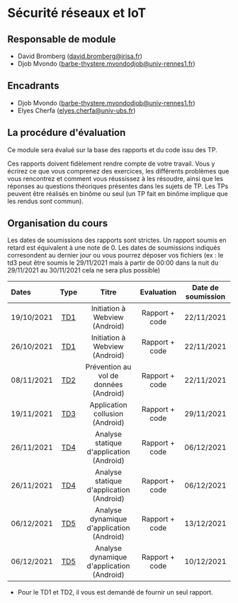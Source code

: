 # Sécurité réseaux et IoT

## Responsable de module

- David Bromberg (david.bromberg@irisa.fr)
- Djob Mvondo (barbe-thystere.mvondodjob@univ-rennes1.fr)

## Encadrants

- Djob Mvondo (barbe-thystere.mvondodjob@univ-rennes1.fr)
- Elyes Cherfa (elyes.cherfa@univ-ubs.fr)

## La procédure d'évaluation

Ce module sera évalué sur la base des rapports et du code issu des TP.

Ces rapports doivent fidèlement rendre compte de votre travail.
Vous y écrirez ce que vous comprenez des exercices, les différents problèmes que vous rencontrez et comment vous réussissez à les résoudre, ainsi que les réponses au questions théoriques présentes dans les sujets de TP. Les TPs peuvent être réalisés en binôme ou seul (un TP fait en binôme implique que les rendus sont commun).

## Organisation du cours

Les dates de soumissions des rapports sont strictes. Un rapport soumis en retard est équivalent à une note de 0.
Les dates de soumissions indiqués corresondent au dernier jour ou vous pourrez déposer vos fichiers (ex : le td3 peut être soumis le 29/11/2021 mais à partir de 00:00 dans la nuit du 29/11/2021 au 30/11/2021 cela ne sera plus possible)

| Dates           | Type              | Titre                                     | Evaluation        | Date de soumission|
| :------------   | :---------------: | :---------------:                         | :---------------: | :---------------: |
| 19/10/2021      | [TD1](TD1/TD1.md) | Initiation à Webview (Android)            |  Rapport + code   |  22/11/2021       |
| 26/10/2021      | [TD1](TD1/TD1.md) | Initiation à Webview (Android)            |  Rapport + code   |  22/11/2021       |
| 08/11/2021      | [TD2](TD2/TD2.md) | Prévention au vol de données (Android)    |  Rapport + code   |  22/11/2021       |
| 19/11/2021      | [TD3](TD3/TD3.md) | Application collusion (Android)           |  Rapport + code   |  29/11/2021       |
| 26/11/2021      | [TD4](TD4/TD4.md) | Analyse statique d'application (Android)  |  Rapport + code   |  06/12/2021       |
| 26/11/2021      | [TD4](TD4/TD4.md) | Analyse statique d'application (Android)  |  Rapport + code   |  06/12/2021       |
| 06/12/2021      | [TD5](TD5/TD5.md) | Analyse dynamique d'application (Android) |  Rapport + code   |  13/12/2021       |
| 06/12/2021      | [TD5](TD5/TD5.md) | Analyse dynamique d'application (Android) |  Rapport + code   |  10/12/2021       |

- Pour le TD1 et TD2, il vous est demandé de fournir un seul rapport.